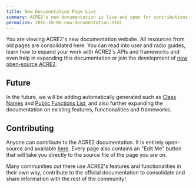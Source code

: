 ```yaml
---
title: New Documentation Page Live
summary: ACRE2's new documentation is live and open for contributions.
permalink: 2016-10-06-new-documentation.html
---
```


You are viewing ACRE2's new documentation website. All resources from old pages are consolidated here. You can read into user and radio guides, learn how to expand your work with ACRE2's APIs and frameworks and even help in expanding this documentation or join the development of [now open-source ACRE2](https://github.com/IDI-Systems/acre2).

## Future

In the future, we will be adding automatically generated such as [Class Names](/wiki/class-names.md) and [Public Functions List](/wiki/frameworks/functions-list.md), and also further expanding the documentation on existing features, functionalities and frameworks.

## Contributing

Anyone can contribute to the ACRE2 documentation. It is entirely open-source and available [here](https://github.com/IDI-Systems/acre2/blob/master/docs). Every page also contains an "Edit Me" button that will take you directly to the source file of the page you are on.

Many communities out there use ACRE2's features and functionalities in their own way, contribute to the official documentation to consolidate and share information with the rest of the community!
